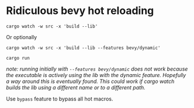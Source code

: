 # Ridiculous bevy hot reloading

```
cargo watch -w src -x 'build --lib'
```

Or optionally
```
cargo watch -w src -x 'build --lib --features bevy/dynamic'
```

```
cargo run
```
*note: running initially with `--features bevy/dynamic` does not work because the executable is actively using the lib with the dynamic feature. Hopefully a way around this is eventually found. This could work if cargo watch builds the lib using a different name or to a different path.*

Use `bypass` feature to bypass all hot macros.